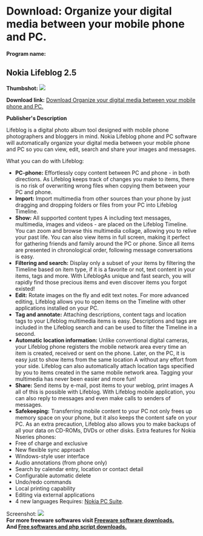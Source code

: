 # Download: Organize your digital media between your mobile phone and PC.

**Program name:**

## Nokia Lifeblog 2.5

  
**Thumbshot:** ![](http://www.freewarefiles.com/screenshot/nokialifeblog_md.jpg)   
  
**Download link:** [Download Organize your digital media between your mobile phone and PC.](http://freesoftwares.boysofts.com/Nokia-Lifeblog_program_35371.html)  
  


**Publisher's Description**  
  


Lifeblog is a digital photo album tool designed with mobile phone photographers and bloggers in mind. Nokia Lifeblog phone and PC software will automatically organize your digital media between your mobile phone and PC so you can view, edit, search and share your images and messages. 

What you can do with Lifeblog:

  * **PC-phone:** Effortlessly copy content between PC and phone - in both directions. As Lifeblog keeps track of changes you make to items, there is no risk of overwriting wrong files when copying them between your PC and phone. 
  * **Import:** Import multimedia from other sources than your phone by just dragging and dropping folders or files from your PC into Lifeblog Timeline. 
  * **Show:** All supported content types A including text messages, multimedia, images and videos - are placed on the Lifeblog Timeline. You can zoom and browse this multimedia collage, allowing you to relive your past life. You can also view items in full screen, making it perfect for gathering friends and family around the PC or phone. Since all items are presented in chronological order, following message conversations is easy. 
  * **Filtering and search:** Display only a subset of your items by filtering the Timeline based on item type, if it is a favorite or not, text content in your items, tags and more. With LifeblogAs unique and fast search, you will rapidly find those precious items and even discover items you forgot existed! 
  * **Edit:** Rotate images on the fly and edit text notes. For more advanced editing, Lifeblog allows you to open items on the Timeline with other applications installed on your PC. 
  * **Tag and annotate:** Attaching descriptions, content tags and location tags to your Lifeblog multimedia items is easy. Descriptions and tags are included in the Lifeblog search and can be used to filter the Timeline in a second. 
  * **Automatic location information:** Unlike conventional digital cameras, your Lifeblog phone registers the mobile network area every time an item is created, received or sent on the phone. Later, on the PC, it is easy just to show items from the same location A without any effort from your side. Lifeblog can also automatically attach location tags specified by you to items created in the same mobile network area. Tagging your multimedia has never been easier and more fun! 
  * **Share:** Send items by e-mail, post items to your weblog, print images A all of this is possible with Lifeblog. With Lifeblog mobile application, you can also reply to messages and even make calls to senders of messages. 
  * **Safekeeping:** Transferring mobile content to your PC not only frees up memory space on your phone, but it also keeps the content safe on your PC. As an extra precaution, Lifeblog also allows you to make backups of all your data on CD-ROMs, DVDs or other disks. 
Extra features for Nokia Nseries phones: 
  * Free of charge and exclusive 
  * New flexible sync approach 
  * Windows-style user interface 
  * Audio annotations (from phone only) 
  * Search by calendar entry, location or contact detail 
  * Configurable automatic delete 
  * Undo/redo commands 
  * Local printing capability 
  * Editing via external applications 
  * 4 new languages 
Requires: [Nokia PC Suite](http://www.freewarefiles.com/program_8_85_14517.html). 

  
  
Screenshot: ![](http://www.freewarefiles.com/screenshot/nokialifeblog.jpg)   
**For more freeware softwares visit [Freeware software downloads.](http://freesoftwares.boysofts.com/)**   
**And [Free softwares and php script downloads.](http://www.boysofts.com/)**
